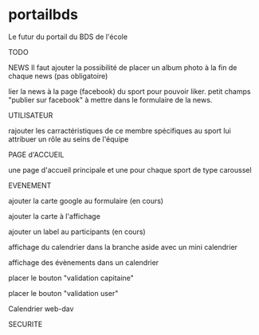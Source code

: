 # portailbds
Le futur du portail du BDS de l'école

TODO

NEWS 
Il faut ajouter la possibilité de placer un album photo à la fin de chaque news (pas obligatoire)

lier la news à la page (facebook) du sport pour pouvoir liker. 
petit champs "publier sur facebook" à mettre dans le formulaire de la news.

UTILISATEUR

rajouter les carractéristiques de ce membre spécifiques au sport 
lui attribuer un rôle au seins de l'équipe


PAGE d'ACCUEIL 

une page d'accueil principale et une pour chaque sport de type caroussel

EVENEMENT

ajouter la carte google au formulaire (en cours)

ajouter la carte à l'affichage

ajouter un label au participants (en cours) 

affichage du calendrier dans la branche aside avec un mini calendrier

affichage des évènements dans un calendrier 

placer le bouton "validation capitaine"

placer le bouton "validation user"

Calendrier web-dav 

SECURITE

